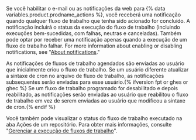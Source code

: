 Se você habilitar o e-mail ou as notificações da web para {% data variables.product.prodname_actions %}, você receberá uma notificação quando qualquer fluxo de trabalho que tenha sido acionado for concluído. A notificação incluirá o status da execução do fluxo de trabalho (incluindo execuções bem-sucedidas, com falhas, neutras e canceladas). Também pode optar por receber uma notificação apenas quando a execução de um fluxo de trabalho falhar. For more information about enabling or disabling notifications, see "[About notifications](/account-and-profile/managing-subscriptions-and-notifications-on-github/setting-up-notifications/about-notifications)."

As notificações de fluxos de trabalho agendados são enviadas ao usuário que inicialmente criou o fluxo de trabalho. Se um usuário diferente atualizar a sintaxe de cron no arquivo de fluxo de trabalho, as notificações subsequentes serão enviadas para esse usuário.{% ifversion fpt or ghes or ghec %} Se um fluxo de trabalho programado for desabilitado e depois reabilitado, as notificações serão enviadas ao usuário que reabilitou o fluxo de trabalho em vez de serem enviadas ao usuário que modificou a sintaxe de cron.{% endif %}

Você também pode visualizar o status do fluxo de trabalho executado na aba Ações de um repositório. Para obter mais informações, consulte "[Gerenciar a execução de fluxos de trabalho](/actions/automating-your-workflow-with-github-actions/managing-a-workflow-run)".
